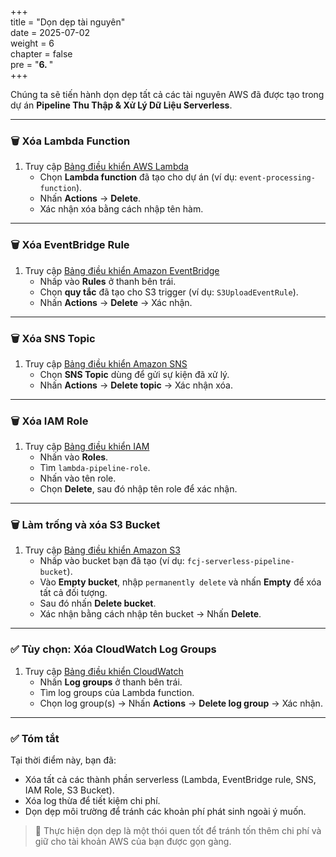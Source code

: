 +++  
title = "Dọn dẹp tài nguyên"  
date = 2025-07-02  
weight = 6  
chapter = false  
pre = "<b>6. </b>"  
+++  

Chúng ta sẽ tiến hành dọn dẹp tất cả các tài nguyên AWS đã được tạo trong dự án **Pipeline Thu Thập & Xử Lý Dữ Liệu Serverless**.  

---

### 🗑️ Xóa Lambda Function  

1. Truy cập [Bảng điều khiển AWS Lambda](https://console.aws.amazon.com/lambda/home)  
   + Chọn **Lambda function** đã tạo cho dự án (ví dụ: `event-processing-function`).  
   + Nhấn **Actions** → **Delete**.  
   + Xác nhận xóa bằng cách nhập tên hàm.  

---

### 🗑️ Xóa EventBridge Rule  

1. Truy cập [Bảng điều khiển Amazon EventBridge](https://console.aws.amazon.com/events/home)  
   + Nhấp vào **Rules** ở thanh bên trái.  
   + Chọn **quy tắc** đã tạo cho S3 trigger (ví dụ: `S3UploadEventRule`).  
   + Nhấn **Actions** → **Delete** → Xác nhận.  

---

### 🗑️ Xóa SNS Topic  

1. Truy cập [Bảng điều khiển Amazon SNS](https://console.aws.amazon.com/sns/v3/home)  
   + Chọn **SNS Topic** dùng để gửi sự kiện đã xử lý.  
   + Nhấn **Actions** → **Delete topic** → Xác nhận xóa.  

---

### 🗑️ Xóa IAM Role  

1. Truy cập [Bảng điều khiển IAM](https://console.aws.amazon.com/iam/)  
   + Nhấn vào **Roles**.  
   + Tìm `lambda-pipeline-role`.  
   + Nhấn vào tên role.  
   + Chọn **Delete**, sau đó nhập tên role để xác nhận.  

---

### 🗑️ Làm trống và xóa S3 Bucket  

1. Truy cập [Bảng điều khiển Amazon S3](https://s3.console.aws.amazon.com/s3/)  
   + Nhấp vào bucket bạn đã tạo (ví dụ: `fcj-serverless-pipeline-bucket`).  
   + Vào **Empty bucket**, nhập `permanently delete` và nhấn **Empty** để xóa tất cả đối tượng.  
   + Sau đó nhấn **Delete bucket**.  
   + Xác nhận bằng cách nhập tên bucket → Nhấn **Delete**.  

---

### ✅ Tùy chọn: Xóa CloudWatch Log Groups  

1. Truy cập [Bảng điều khiển CloudWatch](https://console.aws.amazon.com/cloudwatch/)  
   + Nhấn **Log groups** ở thanh bên trái.  
   + Tìm log groups của Lambda function.  
   + Chọn log group(s) → Nhấn **Actions** → **Delete log group** → Xác nhận.  

---

### ✅ Tóm tắt  

Tại thời điểm này, bạn đã:  
- Xóa tất cả các thành phần serverless (Lambda, EventBridge rule, SNS, IAM Role, S3 Bucket).  
- Xóa log thừa để tiết kiệm chi phí.  
- Dọn dẹp môi trường để tránh các khoản phí phát sinh ngoài ý muốn.  

> 🧼 Thực hiện dọn dẹp là một thói quen tốt để tránh tốn thêm chi phí và giữ cho tài khoản AWS của bạn được gọn gàng.  
